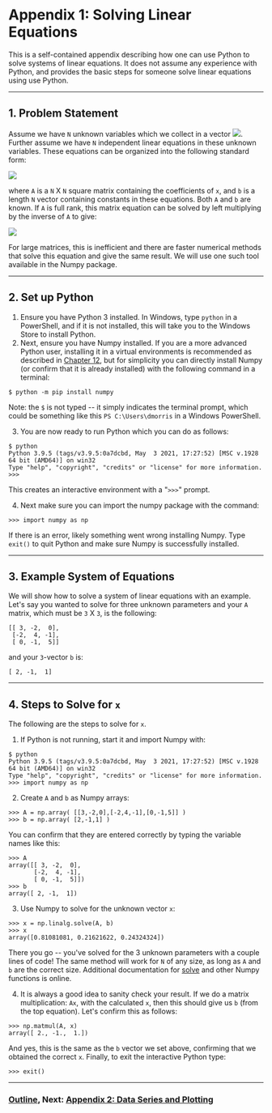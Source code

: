 # Appendix 1: Solving Linear Equations

This is a self-contained appendix describing how one can use Python to solve systems of linear equations.  It does not assume any experience with Python, and provides the basic steps for someone solve linear equations using use Python.  

___
## 1. Problem Statement

Assume we have `N` unknown variables which we collect in a vector <img src="https://render.githubusercontent.com/render/math?math=x=[x_1,x_2,...,x_N]">.  Further assume we have `N` independent linear equations in these unknown variables.  These equations can be organized into the following standard form:

<img src="https://render.githubusercontent.com/render/math?math=Ax=b">

where `A` is a `N` X `N` square matrix containing the coefficients of `x`, and `b` is a length `N` vector containing constants in these equations.  Both `A` and `b` are known.  If `A` is full rank, this matrix equation can be solved by left multiplying by the inverse of `A` to give:

<img src="https://render.githubusercontent.com/render/math?math=x=A^{-1}b">

For large matrices, this is inefficient and there are faster numerical methods that solve this equation and give the same result.  We will use one such tool available in the Numpy package.
___
## 2. Set up Python

1. Ensure you have Python 3 installed.  In Windows, type `python` in a PowerShell, and if it is not installed, this will take you to the Windows Store to install Python.
2. Next, ensure you have Numpy installed.  If you are a more advanced Python user, installing it in a virtual environments is recommended as described in [Chapter 12](Chapter_12_Virtual_Environments.md), but for simplicity you can directly install Numpy (or confirm that it is already installed) with the following command in a terminal:
```
$ python -m pip install numpy
```
Note: the `$` is not typed -- it simply indicates the terminal prompt, which could be something like this `PS C:\Users\dmorris` in a Windows PowerShell.  

3. You are now ready to run Python which you can do as follows:
```
$ python
Python 3.9.5 (tags/v3.9.5:0a7dcbd, May  3 2021, 17:27:52) [MSC v.1928 64 bit (AMD64)] on win32
Type "help", "copyright", "credits" or "license" for more information.
>>>
```
This creates an interactive environment with a "`>>>`"  prompt.   

4. Next make sure you can import the numpy package with the command:
```
>>> import numpy as np
```
If there is an error, likely something went wrong installing Numpy.  Type `exit()` to quit Python and make sure Numpy is successfully installed.  

___
## 3. Example System of Equations

We will show how to solve a system of linear equations with an example.  Let's say you wanted to solve for three unknown parameters and your `A` matrix, which must be `3` X `3`, is the following: 
```
[[ 3, -2,  0],
 [-2,  4, -1],
 [ 0, -1,  5]]
```
and your `3`-vector `b` is:
```
[ 2, -1,  1]
```
___
## 4. Steps to Solve for `x`
The following are the steps to solve for `x`.  

1. If Python is not running, start it and import Numpy with:
```
$ python
Python 3.9.5 (tags/v3.9.5:0a7dcbd, May  3 2021, 17:27:52) [MSC v.1928 64 bit (AMD64)] on win32
Type "help", "copyright", "credits" or "license" for more information.
>>> import numpy as np
```

2. Create `A` and `b` as Numpy arrays:
```
>>> A = np.array( [[3,-2,0],[-2,4,-1],[0,-1,5]] )
>>> b = np.array( [2,-1,1] )
```
You can confirm that they are entered correctly by typing the variable names like this:
```
>>> A
array([[ 3, -2,  0],
       [-2,  4, -1],
       [ 0, -1,  5]])
>>> b
array([ 2, -1,  1])
```

3. Use Numpy to solve for the unknown vector `x`:
```
>>> x = np.linalg.solve(A, b)
>>> x
array([0.81081081, 0.21621622, 0.24324324])
```
There you go -- you've solved for the 3 unknown parameters with a couple lines of code!  The same method will work for `N` of any size, as long as `A` and `b` are the correct size. Additional documentation for [solve](https://numpy.org/doc/stable/reference/generated/numpy.linalg.solve.html) and other Numpy functions is online.

4. It is always a good idea to sanity check your result.  If we do a matrix multiplication: `Ax`, with the calculated `x`, then this should give us `b` (from the top equation).  Let's confirm this as follows:
```
>>> np.matmul(A, x)
array([ 2., -1.,  1.])
```
And yes, this is the same as the `b` vector we set above, confirming that we obtained the correct `x`.  Finally, to exit the interactive Python type:
```
>>> exit()
```
___
### [Outline](README.md), Next: [Appendix 2: Data Series and Plotting](Appendix_02_Data_and_Plotting.ipynb)

